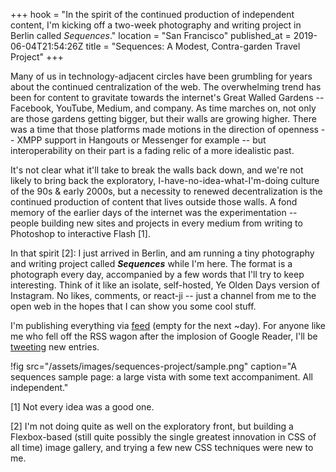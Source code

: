 +++
hook = "In the spirit of the continued production of independent content, I'm kicking off a two-week photography and writing project in Berlin called <em>Sequences</em>."
location = "San Francisco"
published_at = 2019-06-04T21:54:26Z
title = "Sequences: A Modest, Contra-garden Travel Project"
+++

Many of us in technology-adjacent circles have been
grumbling for years about the continued centralization of
the web. The overwhelming trend has been for content to
gravitate towards the internet's Great Walled Gardens --
Facebook, YouTube, Medium, and company. As time marches
on, not only are those gardens getting bigger, but their
walls are growing higher. There was a time that those
platforms made motions in the direction of openness -- XMPP
support in Hangouts or Messenger for example -- but
interoperability on their part is a fading relic of a more
idealistic past.

It's not clear what it'll take to break the walls back
down, and we're not likely to bring back the exploratory,
I-have-no-idea-what-I'm-doing culture of the 90s & early
2000s, but a necessity to renewed decentralization is the
continued production of content that lives outside those
walls. A fond memory of the earlier days of the internet
was the experimentation -- people building new sites and
projects in every medium from writing to Photoshop to
interactive Flash [1].

In that spirit [2]: I just arrived in Berlin, and am
running a tiny photography and writing project called
***Sequences*** while I'm here. The format is a photograph
every day, accompanied by a few words that I'll try to keep
interesting. Think of it like an isolate, self-hosted, Ye
Olden Days version of Instagram. No likes, comments, or
react-ji -- just a channel from me to the open web in the
hopes that I can show you some cool stuff.

I'm publishing everything via <a href="/sequences.atom" class="feed-icon">feed</a> (empty for the next ~day). For anyone like me who fell off the RSS wagon after the implosion of Google Reader, I'll be <a href="https://twitter.com/brandur" class="twitter-icon">tweeting</a> new entries.

!fig src="/assets/images/sequences-project/sample.png" caption="A sequences sample page: a large vista with some text accompaniment. All independent."

[1] Not every idea was a good one.

[2] I'm not doing quite as well on the exploratory front,
but building a Flexbox-based (still quite possibly the
single greatest innovation in CSS of all time) image
gallery, and trying a few new CSS techniques were new to
me.
